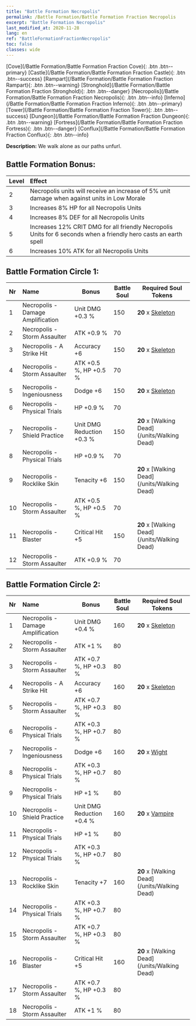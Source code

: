 ```yaml
---
title: "Battle Formation Necropolis"
permalink: /Battle Formation/Battle Formation Fraction Necropolis
excerpt: "Battle Formation Necropolis"
last_modified_at: 2020-11-28
lang: en
ref: "BattleFormationFractionNecropolis"
toc: false
classes: wide
---
```

 [Cove](/Battle Formation/Battle Formation Fraction Cove){: .btn .btn--primary} [Castle](/Battle Formation/Battle Formation Fraction Castle){: .btn .btn--success} [Rampart](/Battle Formation/Battle Formation Fraction Rampart){: .btn .btn--warning} [Stronghold](/Battle Formation/Battle Formation Fraction Stronghold){: .btn .btn--danger} [Necropolis](/Battle Formation/Battle Formation Fraction Necropolis){: .btn .btn--info} [Inferno](/Battle Formation/Battle Formation Fraction Inferno){: .btn .btn--primary} [Tower](/Battle Formation/Battle Formation Fraction Tower){: .btn .btn--success} [Dungeon](/Battle Formation/Battle Formation Fraction Dungeon){: .btn .btn--warning} [Fortress](/Battle Formation/Battle Formation Fraction Fortress){: .btn .btn--danger} [Conflux](/Battle Formation/Battle Formation Fraction Conflux){: .btn .btn--info} 

  **Description:** We walk alone as our paths unfurl.

## Battle Formation Bonus:

  | Level |         Effect        |
  |:------|:---------------------|
  | 2 | Necropolis units will receive an increase of 5% unit damage when against units in Low Morale |
  | 3 | Increases 8% HP for all Necropolis Units |
  | 4 | Increases 8% DEF for all Necropolis Units |
  | 5 | Increases 12% CRIT DMG for all friendly Necropolis Units for 6 seconds when a friendly hero casts an earth spell |
  | 6 | Increases 10% ATK for all Necropolis Units |

## Battle Formation Circle 1:

  |  Nr  |         Name        |  Bonus  | Battle Soul  |  Required Soul Tokens |
  |:-----|:--------------------|---------|-----------------|----------------|
  | 1 | Necropolis - Damage Amplification | Unit DMG +0.3 % | 150 |  **20** x [Skeleton](/units/Skeleton) |
  | 2 | Necropolis - Storm Assaulter | ATK +0.9 % | 70 |   |
  | 3 | Necropolis - A Strike Hit | Accuracy +6 | 150 |  **20** x [Skeleton](/units/Skeleton) |
  | 4 | Necropolis - Storm Assaulter | ATK +0.5 %, HP +0.5 % | 70 |   |
  | 5 | Necropolis - Ingeniousness | Dodge +6 | 150 |  **20** x [Skeleton](/units/Skeleton) |
  | 6 | Necropolis - Physical Trials | HP +0.9 % | 70 |   |
  | 7 | Necropolis - Shield Practice | Unit DMG Reduction +0.3 % | 150 |  **20** x [Walking Dead](/units/Walking Dead) |
  | 8 | Necropolis - Physical Trials | HP +0.9 % | 70 |   |
  | 9 | Necropolis - Rocklike Skin | Tenacity +6 | 150 |  **20** x [Walking Dead](/units/Walking Dead) |
  | 10 | Necropolis - Storm Assaulter | ATK +0.5 %, HP +0.5 % | 70 |   |
  | 11 | Necropolis - Blaster | Critical Hit +5 | 150 |  **20** x [Walking Dead](/units/Walking Dead) |
  | 12 | Necropolis - Storm Assaulter | ATK +0.9 % | 70 |   |
  


## Battle Formation Circle 2:

  |  Nr  |         Name        |  Bonus  | Battle Soul  |  Required Soul Tokens |
  |:-----|:--------------------|---------|-----------------|----------------|
  | 1 | Necropolis - Damage Amplification | Unit DMG +0.4 % | 160 |  **20** x [Skeleton](/units/Skeleton) |
  | 2 | Necropolis - Storm Assaulter | ATK +1 % | 80 |   |
  | 3 | Necropolis - Storm Assaulter | ATK +0.7 %, HP +0.3 % | 80 |   |
  | 4 | Necropolis - A Strike Hit | Accuracy +6 | 160 |  **20** x [Skeleton](/units/Skeleton) |
  | 5 | Necropolis - Storm Assaulter | ATK +0.7 %, HP +0.3 % | 80 |   |
  | 6 | Necropolis - Physical Trials | ATK +0.3 %, HP +0.7 % | 80 |   |
  | 7 | Necropolis - Ingeniousness | Dodge +6 | 160 |  **20** x [Wight](/units/Wight) |
  | 8 | Necropolis - Physical Trials | ATK +0.3 %, HP +0.7 % | 80 |   |
  | 9 | Necropolis - Physical Trials | HP +1 % | 80 |   |
  | 10 | Necropolis - Shield Practice | Unit DMG Reduction +0.4 % | 160 |  **20** x [Vampire](/units/Vampire) |
  | 11 | Necropolis - Physical Trials | HP +1 % | 80 |   |
  | 12 | Necropolis - Physical Trials | ATK +0.3 %, HP +0.7 % | 80 |   |
  | 13 | Necropolis - Rocklike Skin | Tenacity +7 | 160 |  **20** x [Walking Dead](/units/Walking Dead) |
  | 14 | Necropolis - Physical Trials | ATK +0.3 %, HP +0.7 % | 80 |   |
  | 15 | Necropolis - Storm Assaulter | ATK +0.7 %, HP +0.3 % | 80 |   |
  | 16 | Necropolis - Blaster | Critical Hit +5 | 160 |  **20** x [Walking Dead](/units/Walking Dead) |
  | 17 | Necropolis - Storm Assaulter | ATK +0.7 %, HP +0.3 % | 80 |   |
  | 18 | Necropolis - Storm Assaulter | ATK +1 % | 80 |   |
  

